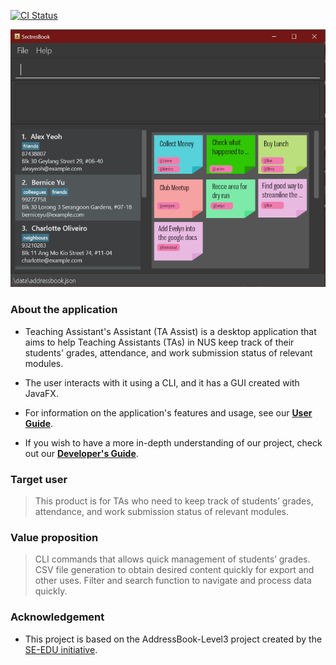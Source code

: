 [![CI Status](https://github.com/AY2223S1-CS2103T-T12-1/tp/workflows/Java%20CI/badge.svg)](https://github.com/AY2223S1-CS2103T-T12-1/tp/actions)

![Ui](docs/images/Ui.png)

### About the application

* Teaching Assistant's Assistant (TA Assist) is a desktop application that aims to help Teaching Assistants (TAs) in NUS keep track of their students' grades, attendance, and work submission status of relevant modules.

* The user interacts with it using a CLI, and it has a GUI created with JavaFX.

* For information on the application's features and usage, see our **[User Guide](https://ay2223s1-cs2103t-t12-1.github.io/tp/UserGuide.html)**.

* If you wish to have a more in-depth understanding of our project, check out our **[Developer's Guide](https://ay2223s1-cs2103t-t12-1.github.io/tp/DeveloperGuide.html)**.


### Target user

  > This product is for TAs who need to keep track of students’ grades, attendance, and work submission status of relevant modules.

### Value proposition

  > CLI commands that allows quick management of students’ grades. CSV file generation to obtain desired content quickly for export and other uses. Filter and search function to navigate and process data quickly.

### Acknowledgement

* This project is based on the AddressBook-Level3 project created by the [SE-EDU initiative](https://se-education.org).




